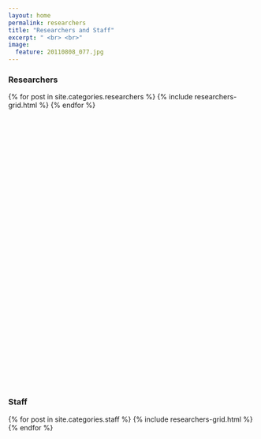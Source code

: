 ```yaml
---
layout: home
permalink: researchers
title: "Researchers and Staff"
excerpt: " <br> <br>"
image:
  feature: 20110808_077.jpg
---
```

### Researchers
<div class="tiles">
{% for post in site.categories.researchers %}
	{% include researchers-grid.html %}
{% endfor %}
</div><!-- /.tiles -->
<br><br><br><br><br><br><br><br><br><br><br><br><br><br>
<br><br><br><br><br><br><br><br><br><br><br><br><br><br>
<br><br><br><br><br>

### Staff
<div class="tiles">
{% for post in site.categories.staff %}
	{% include researchers-grid.html %}
{% endfor %}
</div><!-- /.tiles -->
